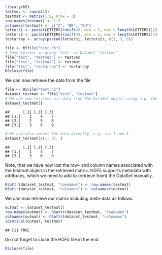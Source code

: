 ```r
library(h5)
testvec <- rnorm(10)
testmat <- matrix(1:9, nrow = 3)
row.names(testmat) <- 1:3
colnames(testmat) <- c("A", "BE", "BU")
letters1 <- paste(LETTERS[runif(45, min = 1, max = length(LETTERS))])
letters2 <- paste(LETTERS[runif(45, min = 1, max = length(LETTERS))])
testarray <- array(paste0(letters1, letters2), c(3, 3, 5))

file <- h5file("test.h5")
# Save testvec in group 'test' as DataSet 'testvec'
file["test", "testvec"] <- testvec
file["test", "testmat"] <- testmat
file["test", "testarray"] <- testarray
h5close(file)
```

We can now retrieve the data from the file


```r
file <- H5File("test.h5")
dataset_testmat <- file["test", "testmat"]
# We can now retrieve all data from the DataSet object using e.g. the  subsetting operator
dataset_testmat[]
```

```
##      [,1] [,2] [,3]
## [1,]    1    4    7
## [2,]    2    5    8
## [3,]    3    6    9
```

```r
# We can also subset the data directly, e.g. row 1 and 3
dataset_testmat[c(1, 3), ]
```

```
##      [,1] [,2] [,3]
## [1,]    1    4    7
## [2,]    3    6    9
```

Note, that we have now lost the row- and column names associated with the *testmat* object
in the retrieved matrix. HDF5 supports metadata with attributes, which we need to
add to (retrieve from) the DataSet manually.


```r
h5attr(dataset_testmat, "rownames") <- row.names(testmat)
h5attr(dataset_testmat, "colnames") <- colnames(testmat)
```

We can now retrieve our matrix including meta-data as follows:


```r
outmat <- dataset_testmat[]
row.names(outmat) <- h5attr(dataset_testmat, "rownames")
colnames(outmat) <- h5attr(dataset_testmat, "colnames")
identical(outmat, testmat)
```

```
## [1] TRUE
```

Do not forget to close the HDF5 file in the end


```r
h5close(file)
```